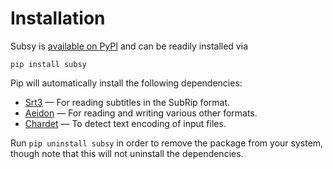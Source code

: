 ﻿# Installation

Subsy is [available on PyPI][pypi] and can be readily installed via
```none
pip install subsy
```

Pip will automatically install the following dependencies:
* [Srt3][srt3] — For reading subtitles in the SubRip format.
* [Aeidon][aeidon] — For reading and writing various other formats.
* [Chardet][chardet] — To detect text encoding of input files.

Run `pip uninstall subsy` in order to remove the package from your system,
though note that this will not uninstall the dependencies.


[pypi]:    https://pypi.python.org/pypi/subsy
[srt3]:    https://pypi.org/project/srt3
[aeidon]:  https://pypi.org/project/aeidon
[chardet]: https://pypi.org/project/chardet
